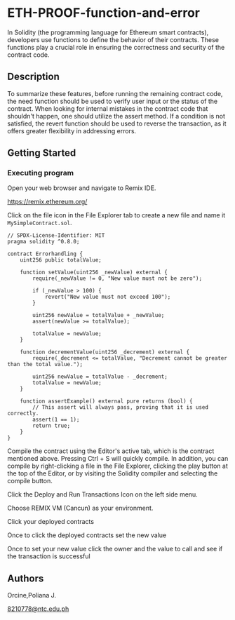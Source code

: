 # ETH-PROOF-function-and-error

In Solidity (the programming language for Ethereum smart contracts), developers use functions to define the behavior of their contracts. These functions play a crucial role in ensuring the correctness and security of the contract code. 

## Description

To summarize these features, before running the remaining contract code, the need function should be used to verify user input or the status of the contract. When looking for internal mistakes in the contract code that shouldn't happen, one should utilize the assert method. If a condition is not satisfied, the revert function should be used to reverse the transaction, as it offers greater flexibility in addressing errors.

## Getting Started

### Executing program

Open your web browser and navigate to Remix IDE. 

https://remix.ethereum.org/

Click on the file icon in the File Explorer tab to create a new file and name it `MySimpleContract.sol`.

```solidity
// SPDX-License-Identifier: MIT        
pragma solidity ^0.8.0;

contract Errorhandling {
    uint256 public totalValue;

    function setValue(uint256 _newValue) external {
        require(_newValue != 0, "New value must not be zero");

        if (_newValue > 100) {
            revert("New value must not exceed 100");
        }

        uint256 newValue = totalValue + _newValue;
        assert(newValue >= totalValue);

        totalValue = newValue;
    }

    function decrementValue(uint256 _decrement) external {
        require(_decrement <= totalValue, "Decrement cannot be greater than the total value.");
        
        uint256 newValue = totalValue - _decrement;
        totalValue = newValue;
    }

    function assertExample() external pure returns (bool) {
        // This assert will always pass, proving that it is used correctly.
        assert(1 == 1);
        return true;
    }
}
```


Compile the contract using the Editor's active tab, which is the contract mentioned above.
Pressing Ctrl + S will quickly compile. In addition, you can compile by right-clicking a file in the File Explorer, clicking the play button at the top of the Editor, or by visiting the Solidity compiler and selecting the compile button.


Click the Deploy and Run Transactions Icon on the left side menu.


Choose REMIX VM (Cancun) as your environment.


Click your deployed contracts


Once to click the deployed contracts set the new value


Once to set your new value click the owner and the value to call and see if the transaction is successful



## Authors

Orcine,Poliana J.

8210778@ntc.edu.ph

